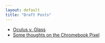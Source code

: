 ```yaml
---
layout: default
title: "Draft Posts"
---
```


<!-- ** No posts in progress... I should probably get one that.** -->
* [Oculus v. Glass](/drafts/2013-03-13-oculus-v-glass.html)
* [Some thoughts on the Chromebook Pixel](/drafts/2013-03-01-some-thoughts-on-the-chromebook-pixel.html)
